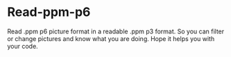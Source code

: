 # Read-ppm-p6
Read .ppm p6 picture format in a readable .ppm p3 format.
So you can filter or change pictures and know what you are doing.
Hope it helps you with your code.
